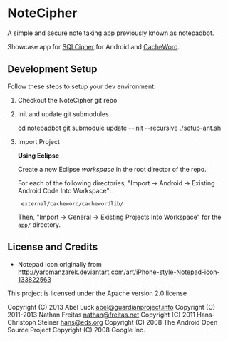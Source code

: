 # NoteCipher

A simple and secure note taking app previously known as notepadbot.

Showcase app for [SQLCipher](http://sqlcipher.net/sqlcipher-for-android) for
Android and [CacheWord](https://github.com/guardianproject/cacheword).

## Development Setup

Follow these steps to setup your dev environment:

1. Checkout the NoteCipher git repo
2. Init and update git submodules

    cd notepadbot
    git submodule update --init --recursive
    ./setup-ant.sh

3. Import Project

   **Using Eclipse**

    Create a new Eclipse *workspace* in the root director of the repo.

    For each of the following directories, "Import -> Android -> Existing Android Code Into Workspace":

        external/cacheword/cachewordlib/

    Then, "Import -> General -> Existing Projects Into Workspace" for the `app/` directory.

## License and Credits 

* Notepad Icon originally from
    http://yaromanzarek.deviantart.com/art/iPhone-style-Notepad-icon-133822563

This project is licensed under the Apache version 2.0 license

Copyright (C) 2013 Abel Luck <abel@guardianproject.info>
Copyright (C) 2011-2013 Nathan Freitas <nathan@freitas.net>
Copyright (C) 2011 Hans-Christoph Steiner <hans@eds.org>
Copyright (C) 2008 The Android Open Source Project
Copyright (C) 2008 Google Inc.

